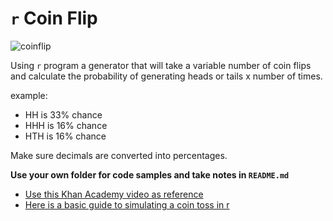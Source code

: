 # `r` Coin Flip

![coinflip](https://68.media.tumblr.com/cf0b431f9472e7ae28034fc840263625/tumblr_o0n2lhOtzH1t0qqjbo1_500.gif)

Using `r` program a generator that will take a variable number of coin flips and calculate the probability of generating heads or tails x number of times.

example:

-   HH is 33% chance
-   HHH is 16% chance
-   HTH is 16% chance

Make sure decimals are converted into percentages.

**Use your own folder for code samples and take notes in `README.md`**

-   [Use this Khan Academy video as reference](https://www.youtube.com/watch?v=mkyZ45KQYi4&list=PL06A16C388F14E6FE&index=6)
-   [Here is a basic guide to simulating a coin toss in r](http://www.rfortraders.com/simulation-of-a-coin-toss-in-r/)
